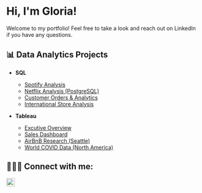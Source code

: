 <h1>Hi, I'm Gloria!</h1>
Welcome to my portfolio! Feel free to take a look and reach out on LinkedIn if you have any questions.

<h2>📊 Data Analytics Projects</h2>

- <b>SQL</b>

  - [Spotify Analysis](https://github.com/yeahglo/SQL/blob/main/Spotify%20Analytics)
  - [Netflix Analysis (PostgreSQL)](https://github.com/yeahglo/SQL/blob/main/Netflix%20Analysis%20(PostgreSQL))
  - [Customer Orders & Analytics](https://github.com/yeahglo/SQL/blob/main/Customers%20%26%20Orders%20Analytics)
  - [International Store Analysis](https://github.com/yeahglo/SQL/blob/main/International%20Store)

- <b>Tableau</b>

  - [Excutive Overview](https://public.tableau.com/app/profile/gloria/viz/ExecutiveOverview-SampleSuperstore_16769916744370/ExecutiveOverview)
  - [Sales Dashboard](https://public.tableau.com/app/profile/gloria/viz/SalesDashboard-February2019/SalesOrders)
  - [AirBnB Research (Seattle)](https://public.tableau.com/app/profile/gloria/viz/AirBnBFullProject_16499573288650/Dashboard1)
  - [World COVID Data (North America)](https://public.tableau.com/app/profile/gloria/viz/WorldCOVIDData_16747072482070/WorldCOVIDData)

<h2>👩🏻‍💻 Connect with me:</h2>

[<img align="left" alt="Gloria Lopez | LinkedIn" width="22px" src="https://cdn.jsdelivr.net/npm/simple-icons@v3/icons/linkedin.svg" />][linkedin]

[linkedin]: https://www.linkedin.com/in/yeahglo

<!--
Here are some ideas to get you started:
- 🔭 I’m currently working on ...
- 🌱 I’m currently learning ...
- 👯 I’m looking to collaborate on ...
- 🤔 I’m looking for help with ...
- 💬 Ask me about ...
- 📫 How to reach me: ...
- 😄 Pronouns: ...
- ⚡ Fun fact: ...

Template:
- <b>Type of Project</b>
  - [Name of project (Sub-description)](URL - direct link to project)
  
<h2>📺 Popular YouTube Videos</h2>

- [Video Title](youtube URL)
-->
